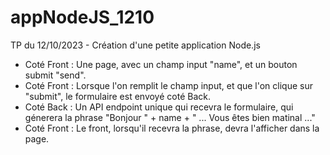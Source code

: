 # appNodeJS_1210
TP du 12/10/2023 - Création d'une petite application Node.js

- Coté Front : Une page, avec un champ input "name", et un bouton submit "send".
- Coté Front : Lorsque l'on remplit le champ input, et que l'on clique sur "submit", le formulaire est envoyé coté Back.
- Coté Back : Un API endpoint unique qui recevra le formulaire, qui génerera la phrase "Bonjour " + name + " ... Vous êtes bien matinal ..."
- Coté Front : Le front, lorsqu'il recevra la phrase, devra l'afficher dans la page.
